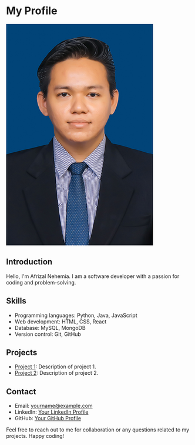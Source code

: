 
# My Profile
![Profile Picture](afrizal.jpg)
## Introduction
Hello, I'm Afrizal Nehemia. I am a software developer with a passion for coding and problem-solving.

## Skills
- Programming languages: Python, Java, JavaScript
- Web development: HTML, CSS, React
- Database: MySQL, MongoDB
- Version control: Git, GitHub

## Projects
- [Project 1](https://github.com/yourusername/project1): Description of project 1.
- [Project 2](https://github.com/yourusername/project2): Description of project 2.

## Contact
- Email: yourname@example.com
- LinkedIn: [Your LinkedIn Profile](https://www.linkedin.com/in/yourusername/)
- GitHub: [Your GitHub Profile](https://github.com/yourusername)

Feel free to reach out to me for collaboration or any questions related to my projects. Happy coding!
